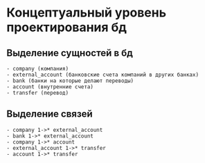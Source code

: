 # Концептуальный уровень проектирования бд

## Выделение сущностей в бд
    - company (компания)
    - external_account (банковские счета компаний в других банках)
    - bank (банки на которые делают переводы)
    - account (внутренние счета)
    - transfer (перевод)

## Выделение связей
    - company 1->* external_account
    - bank 1->* external_account
    - company 1->* account
    - external_account 1->* transfer
    - account 1->* transfer